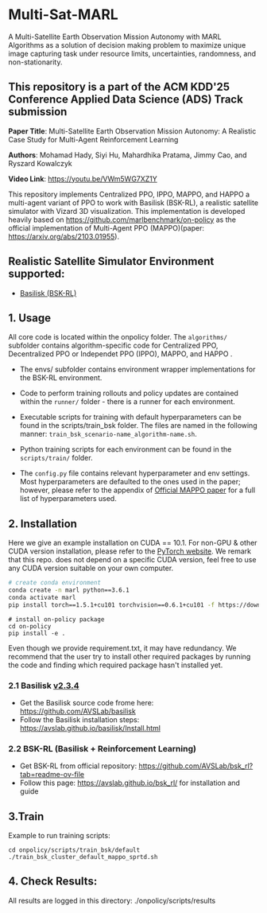 # Multi-Sat-MARL
A Multi-Satellite Earth Observation Mission Autonomy with MARL Algorithms as a solution of decision making problem to maximize unique image capturing task under resource limits, uncertainties, randomness, and non-stationarity.

## This repository is a part of the ACM KDD'25 Conference Applied Data Science (ADS) Track submission

**Paper Title**: Multi-Satellite Earth Observation Mission Autonomy: A Realistic Case Study for Multi-Agent Reinforcement Learning

**Authors**: Mohamad Hady, Siyi Hu, Mahardhika Pratama, Jimmy Cao, and Ryszard Kowalczyk

**Video Link**: https://youtu.be/VWm5WG7XZ1Y

This repository implements Centralized PPO, IPPO, MAPPO, and HAPPO a multi-agent variant of PPO to work with Basilisk (BSK-RL), a realistic satellite simulator with Vizard 3D visualization. This implementation is developed heavily based on https://github.com/marlbenchmark/on-policy as the official implementation of Multi-Agent PPO (MAPPO)(paper: https://arxiv.org/abs/2103.01955). 


## Realistic Satellite Simulator Environment supported:

- [Basilisk (BSK-RL)](https://github.com/AVSLab/bsk_rl)

## 1. Usage

All core code is located within the onpolicy folder. The `algorithms/` subfolder contains algorithm-specific code
for Centralized PPO, Decentralized PPO or Independet PPO (IPPO), MAPPO, and HAPPO . 

* The envs/ subfolder contains environment wrapper implementations for the BSK-RL environment. 

* Code to perform training rollouts and policy updates are contained within the `runner/` folder - there is a runner for 
each environment. 

* Executable scripts for training with default hyperparameters can be found in the scripts/train_bsk folder. The files are named
in the following manner: `train_bsk_scenario-name_algorithm-name.sh`.
* Python training scripts for each environment can be found in the `scripts/train/` folder. 

* The `config.py` file contains relevant hyperparameter and env settings. Most hyperparameters are defaulted to the ones
used in the paper; however, please refer to the appendix of [Official MAPPO paper](https://arxiv.org/abs/2103.01955) for a full list of hyperparameters used. 


## 2. Installation

 Here we give an example installation on CUDA == 10.1. For non-GPU & other CUDA version installation, please refer to the [PyTorch website](https://pytorch.org/get-started/locally/). We remark that this repo. does not depend on a specific CUDA version, feel free to use any CUDA version suitable on your own computer.

``` Bash
# create conda environment
conda create -n marl python==3.6.1
conda activate marl
pip install torch==1.5.1+cu101 torchvision==0.6.1+cu101 -f https://download.pytorch.org/whl/torch_stable.html
```

```
# install on-policy package
cd on-policy
pip install -e .
```

Even though we provide requirement.txt, it may have redundancy. We recommend that the user try to install other required packages by running the code and finding which required package hasn't installed yet.

### 2.1 Basilisk [v2.3.4](https://hanspeterschaub.info/basilisk/index.html)
* Get the Basilisk source code frome here: https://github.com/AVSLab/basilisk
* Follow the Basilisk installation steps: https://avslab.github.io/basilisk/Install.html 

### 2.2 BSK-RL (Basilisk + Reinforcement Learning)
* Get BSK-RL from official repository: https://github.com/AVSLab/bsk_rl?tab=readme-ov-file
* Follow this page: https://avslab.github.io/bsk_rl/ for installation and guide

## 3.Train
Example to run training scripts:
```
cd onpolicy/scripts/train_bsk/default
./train_bsk_cluster_default_mappo_sprtd.sh
```

## 4. Check Results:
All results are logged in this directory: ./onpolicy/scripts/results
